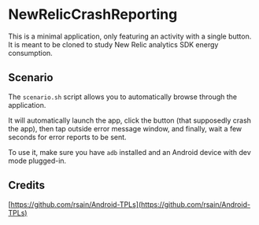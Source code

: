 # NewRelicCrashReporting

This is a minimal application, only featuring an activity with a single button. It is meant to be
cloned to study New Relic analytics SDK energy consumption.

## Scenario

The `scenario.sh` script allows you to automatically browse through the application.

It will automatically launch the app, click the button (that supposedly crash the app), then tap
outside error message window, and finally, wait a few seconds for error reports to be sent.

To use it, make sure you have `adb` installed and an Android device with dev mode plugged-in.

## Credits

[https://github.com/rsain/Android-TPLs](https://github.com/rsain/Android-TPLs)